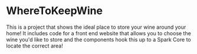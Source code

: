 # WhereToKeepWine
This is a project that shows the ideal place to store your wine around your home!  It includes code for a front end website that allows you to choose the wine you'd like to store and the components hook this up to a Spark Core to locate the correct area!

